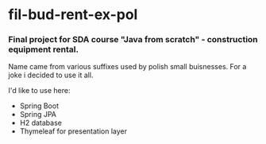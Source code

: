 # fil-bud-rent-ex-pol

### Final project for SDA course "Java from scratch" - construction equipment rental.
Name came from various suffixes used by polish small buisnesses. For a joke i decided to use it all.

I'd like to use here:
* Spring Boot
* Spring JPA
* H2 database
* Thymeleaf for presentation layer
